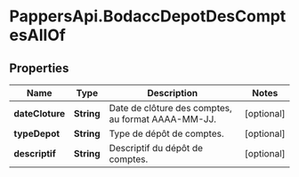 # PappersApi.BodaccDepotDesComptesAllOf

## Properties

Name | Type | Description | Notes
------------ | ------------- | ------------- | -------------
**dateCloture** | **String** | Date de clôture des comptes, au format AAAA-MM-JJ. | [optional] 
**typeDepot** | **String** | Type de dépôt de comptes. | [optional] 
**descriptif** | **String** | Descriptif du dépôt de comptes. | [optional] 


